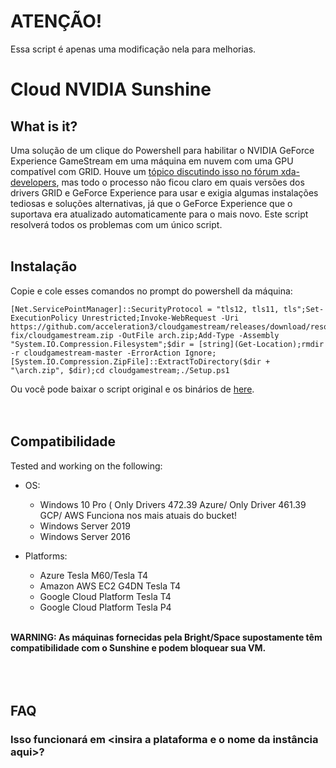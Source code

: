 # ATENÇÃO!
Essa script é apenas uma modificação nela para melhorias.

# Cloud NVIDIA Sunshine

## What is it?
Uma solução de um clique do Powershell para habilitar o NVIDIA GeForce Experience GameStream em uma máquina em nuvem com uma GPU compatível com GRID. Houve um [tópico discutindo isso no fórum xda-developers](https://forum.xda-developers.com/showthread.php?t=2394478), mas todo o processo não ficou claro em quais versões dos drivers GRID e GeForce Experience para usar e exigia algumas instalações tediosas e soluções alternativas, já que o GeForce Experience que o suportava era atualizado automaticamente para o mais novo. Este script resolverá todos os problemas com um único script.
&nbsp;  
&nbsp;  

## Instalação
Copie e cole esses comandos no prompt do powershell da máquina:
```
[Net.ServicePointManager]::SecurityProtocol = "tls12, tls11, tls";Set-ExecutionPolicy Unrestricted;Invoke-WebRequest -Uri https://github.com/acceleration3/cloudgamestream/releases/download/resolution-fix/cloudgamestream.zip -OutFile arch.zip;Add-Type -Assembly "System.IO.Compression.Filesystem";$dir = [string](Get-Location);rmdir -r cloudgamestream-master -ErrorAction Ignore;[System.IO.Compression.ZipFile]::ExtractToDirectory($dir + "\arch.zip", $dir);cd cloudgamestream;./Setup.ps1
```
Ou você pode baixar o script original e os binários de [here](https://github.com/acceleration3/cloudgamestream/releases/download/resolution-fix/cloudgamestream.zip).  
&nbsp;  
&nbsp;  

## Compatibilidade
Tested and working on the following:

* OS:
	* Windows 10 Pro ( Only Drivers 472.39 Azure/ Only Driver 461.39 GCP/ AWS Funciona nos mais atuais do bucket!
	* Windows Server 2019
	* Windows Server 2016
	
* Platforms:
	* Azure Tesla M60/Tesla T4
	* Amazon AWS EC2 G4DN Tesla T4
	* Google Cloud Platform Tesla T4
	* Google Cloud Platform Tesla P4
	
&nbsp;  
**WARNING: As máquinas fornecidas pela Bright/Space supostamente têm compatibilidade com o Sunshine e podem bloquear sua VM.**  
&nbsp;  
&nbsp;  
&nbsp;  
## FAQ
### Isso funcionará em \<insira a plataforma e o nome da instância aqui\>?

